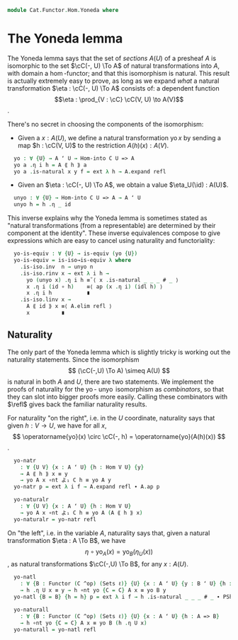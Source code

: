 <!--
```agda
open import Cat.Functor.Base
open import Cat.Functor.Hom
open import Cat.Prelude

import Cat.Functor.Reasoning.Presheaf as PSh

open Functor
open _=>_
```
-->

```agda
module Cat.Functor.Hom.Yoneda where
```

# The Yoneda lemma

<!--
```agda
module _ {o ℓ} {C : Precategory o ℓ} (A : Functor (C ^op) (Sets ℓ)) where
  private module A = PSh A using (expand ; elim)
  open Precategory C
```
-->

The Yoneda lemma says that the set of *sections* $A(U)$ of a presheaf
$A$ is isomorphic to the set $\cC(-, U) \To A$ of natural
transformations into $A$, with domain a $\hom$-functor; and that this
isomorphism is natural. This result is actually extremely easy to prove,
as long as we expand *what* a natural transformation $\eta : \cC(-, U)
\To A$ consists of: a dependent function
$$\eta : \prod_{V : \cC} \cC(V, U) \to A(V)$$.

There's no secret in choosing the components of the isomorphism:

- Given a $x : A(U)$, we define a natural transformation
  $\operatorname{yo} x$ by sending a map $h : \cC(V, U)$ to the
  restriction $A(h)(x) : A(V)$.

```agda
  yo : ∀ {U} → A ʻ U → Hom-into C U => A
  yo a .η i h = A ⟪ h ⟫ a
  yo a .is-natural x y f = ext λ h → A.expand refl
```

- Given an $\eta : \cC(-, U) \To A$, we obtain a value
  $\eta_U(\id) : A(U)$.

```agda
  unyo : ∀ {U} → Hom-into C U => A → A ʻ U
  unyo h = h .η _ id
```

This inverse explains why the Yoneda lemma is sometimes stated as
"natural transformations (from a representable) are determined by their
component at the identity". These inverse equivalences compose to give
expressions which are easy to cancel using naturality and functoriality:

```agda
  yo-is-equiv : ∀ {U} → is-equiv (yo {U})
  yo-is-equiv = is-iso→is-equiv λ where
    .is-iso.inv  n → unyo n
    .is-iso.rinv x → ext λ i h →
      yo (unyo x) .η i h ≡˘⟨ x .is-natural _ _ _ # _ ⟩
      x .η i (id ∘ h)    ≡⟨ ap (x .η i) (idl h) ⟩
      x .η i h           ∎
    .is-iso.linv x →
      A ⟪ id ⟫ x ≡⟨ A.elim refl ⟩
      x          ∎
```

<!--
```agda
module _ {o ℓ} {C : Precategory o ℓ} {A : Functor (C ^op) (Sets ℓ)} where
  private module A = PSh A
  open Precategory C
```
-->

## Naturality

The only part of the Yoneda lemma which is slightly tricky is working
out the naturality statements. Since the isomorphism
$$
(\cC(-,U) \To A) \simeq A(U)
$$
is natural in both $A$ and $U$, there are two statements. We implement
the proofs of naturality for the $\operatorname{yo}$-
$\operatorname{unyo}$ isomorphism as *combinators*, so that they can
slot into bigger proofs more easily. Calling these combinators with
$\refl$ gives back the familiar naturality results.

For naturality "on the right", i.e. in the $U$ coordinate, naturality
says that given $h : V \to U$, we have for all $x$,
$$
\operatorname{yo}(x) \circ \cC(-, h) = \operatorname{yo}(A(h)(x))
$$.

```agda
  yo-natr
    : ∀ {U V} {x : A ʻ U} {h : Hom V U} {y}
    → A ⟪ h ⟫ x ≡ y
    → yo A x ∘nt よ₁ C h ≡ yo A y
  yo-natr p = ext λ i f → A.expand refl ∙ A.ap p

  yo-naturalr
    : ∀ {U V} {x : A ʻ U} {h : Hom V U}
    → yo A x ∘nt よ₁ C h ≡ yo A (A ⟪ h ⟫ x)
  yo-naturalr = yo-natr refl
```

On "the left", i.e. in the variable $A$, naturality says that, given a
natural transformation $\eta : A \To B$, we have
$$
\eta \circ \operatorname{yo}_A(x) = \operatorname{yo}_B(\eta_U(x))
$$,
as natural transformations $\cC(-,U) \To B$, for any $x : A(U)$.

```agda
  yo-natl
    : ∀ {B : Functor (C ^op) (Sets ℓ)} {U} {x : A ʻ U} {y : B ʻ U} {h : A => B}
    → h .η U x ≡ y → h ∘nt yo {C = C} A x ≡ yo B y
  yo-natl {B = B} {h = h} p = ext λ i f → h .is-natural _ _ _ # _ ∙ PSh.ap B p

  yo-naturall
    : ∀ {B : Functor (C ^op) (Sets ℓ)} {U} {x : A ʻ U} {h : A => B}
    → h ∘nt yo {C = C} A x ≡ yo B (h .η U x)
  yo-naturall = yo-natl refl
```

<!--
```agda
  unyo-path : ∀ {U : ⌞ C ⌟} {x y : A ʻ U} → yo {C = C} A x ≡ yo A y → x ≡ y
  unyo-path {x = x} {y} p =
    x          ≡⟨ A.intro refl ⟩
    A ⟪ id ⟫ x ≡⟨ unext p _ id ⟩
    A ⟪ id ⟫ y ≡⟨ A.elim refl ⟩
    y          ∎
```
-->
